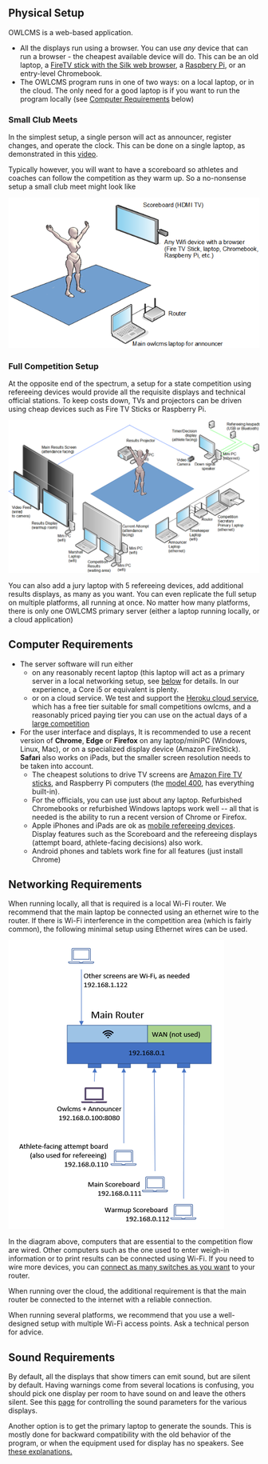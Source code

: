 ## Physical Setup

OWLCMS is a web-based application.  

- All the displays run using a browser. You can use *any* device that can run a browser - the cheapest available device will do.  This can be an old laptop, a [FireTV stick with the Silk web browser](FireTV),  a [Raspbery Pi](https://www.raspberrypi.org/products/raspberry-pi-400/), or an entry-level Chromebook. 
- The OWLCMS program runs in one of two ways: on a local laptop, or in the cloud.  The only need for a good laptop is if you want to run the program locally (see [Computer Requirements](#computer-requirements) below)

### Small Club Meets

In the simplest setup, a single person will act as announcer, register changes, and operate the clock.  This can be done on a single laptop, as demonstrated in this [video](Demo1).

Typically however, you will want to have a scoreboard so athletes and coaches can follow the competition as they warm up.  So a no-nonsense setup a small club meet might look like

<center><img src="img/equipment/ClubCompetitionWIFI.png" alt="ClubCompetitionWIFI" /></center>

### Full Competition Setup

At the opposite end of the spectrum, a setup for a state competition using refereeing devices would provide all the requisite displays and technical official stations.  To keep costs down, TVs and projectors can be driven using cheap devices such as Fire TV Sticks or Raspberry Pi.



![StateCompetition](img/equipment/StateCompetition.png)



You can also add a jury laptop with 5 refereeing devices, add additional results displays, as many as you want.  You can even replicate the full setup on multiple platforms, all running at once.  No matter how many platforms, there is only one OWLCMS primary server (either a laptop running locally, or a cloud application) 

## Computer Requirements

- The server software will run either 
  - on any reasonably recent laptop (this laptop will act as a primary server in a local networking setup, see [below](#local-access-over-a-local-network) for details.  In our experience, a Core i5 or equivalent is plenty.
  - or on a cloud service. We test and support the [Heroku cloud service](Heroku#Heroku), which has a free tier suitable for small competitions owlcms, and a reasonably priced paying tier you can use on the actual days of a [large competition](HerokuLarge)
- For the user interface and displays,  It is recommended to use a recent version of **Chrome**, **Edge** or **Firefox** on any laptop/miniPC (Windows, Linux, Mac), or on a specialized display device (Amazon FireStick).  **Safari** also works on iPads, but the smaller screen resolution needs to be taken into account.
  -  The cheapest solutions to drive TV screens are [Amazon Fire TV sticks](FireTV), and Raspberry Pi  computers (the [model 400](https://www.raspberrypi.org/products/raspberry-pi-400/), has everything built-in).
  - For the officials, you can use just about any laptop.  Refurbished Chromebooks or refurbished Windows laptops work well -- all that is needed is the ability to run a recent version of Chrome or Firefox.
  - Apple iPhones and iPads are ok as [mobile refereeing devices](Refereeing#mobile-device-refereeing).   Display features such as the Scoreboard and the refereeing displays (attempt board, athlete-facing decisions) also work.
  - Android phones and tablets work fine for all features (just install Chrome)

## Networking Requirements

When running locally, all that is required is a local Wi-Fi router.  We recommend that the main laptop be connected using an ethernet wire to the router.   If there is Wi-Fi interference in the competition area (which is fairly common), the following minimal setup using Ethernet wires can be used. 

![wirednetwork](img/equipment/wirednetwork.png)

In the diagram above, computers that are essential to the competition flow are wired.  Other computers such as the one used to enter weigh-in information or to print results can be connected using Wi-Fi.   If you need to wire more devices, you can [connect as many switches as you want](https://www.linksys.com/support-article?articleNum=139602) to your router.

When running over the cloud, the additional requirement is that the main router be connected to the internet with a reliable connection.

When running several platforms, we recommend that you use a well-designed setup with multiple Wi-Fi access points.  Ask a technical person for advice.

## Sound Requirements

By default, all the displays that show timers can emit sound, but are silent by default.  Having warnings come from several locations is confusing, you should pick one display per room to have sound on and leave the others silent.  See this [page](Displays#display-settings) for controlling the sound parameters for the various displays.

Another option is to get the primary laptop to generate the sounds.  This is mostly done for backward compatibility with the old behavior of the program, or when the equipment used for display has no speakers.   See [these explanations.](Preparation#associating-an-audio-output-with-a-platform)